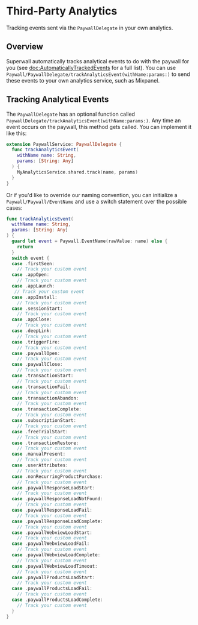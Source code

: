 # Third-Party Analytics

Tracking events sent via the ``PaywallDelegate`` in your own analytics.

## Overview

Superwall automatically tracks analytical events to do with the paywall for you (see <doc:AutomaticallyTrackedEvents> for a full list). You can use ``Paywall/PaywallDelegate/trackAnalyticsEvent(withName:params:)`` to send these events to your own analytics service, such as Mixpanel.

## Tracking Analytical Events

The ``PaywallDelegate`` has an optional function called ``PaywallDelegate/trackAnalyticsEvent(withName:params:)``. Any time an event occurs on the paywall, this method gets called. You can implement it like this:

```swift
extension PaywallService: PaywallDelegate {
  func trackAnalyticsEvent(
    withName name: String,
    params: [String: Any]
  ) {
    MyAnalyticsService.shared.track(name, params)
  }
}
```

Or if you'd like to override our naming convention, you can initialize a ``Paywall/Paywall/EventName`` and use a switch statement over the possible cases:

```swift
func trackAnalyticsEvent(
  withName name: String,
  params: [String: Any]
) {
  guard let event = Paywall.EventName(rawValue: name) else {
    return
  } 
  switch event {
  case .firstSeen:
    // Track your custom event
  case .appOpen:
    // Track your custom event
  case .appLaunch:
   // Track your custom event
  case .appInstall:
    // Track your custom event
  case .sessionStart:
    // Track your custom event
  case .appClose:
    // Track your custom event
  case .deepLink:
    // Track your custom event
  case .triggerFire:
    // Track your custom event
  case .paywallOpen:
    // Track your custom event
  case .paywallClose:
    // Track your custom event
  case .transactionStart:
    // Track your custom event
  case .transactionFail:
    // Track your custom event
  case .transactionAbandon:
    // Track your custom event
  case .transactionComplete:
    // Track your custom event
  case .subscriptionStart:
    // Track your custom event
  case .freeTrialStart:
    // Track your custom event
  case .transactionRestore:
    // Track your custom event
  case .manualPresent:
    // Track your custom event
  case .userAttributes:
    // Track your custom event
  case .nonRecurringProductPurchase:
    // Track your custom event
  case .paywallResponseLoadStart:
    // Track your custom event
  case .paywallResponseLoadNotFound:
    // Track your custom event
  case .paywallResponseLoadFail:
    // Track your custom event
  case .paywallResponseLoadComplete:
    // Track your custom event
  case .paywallWebviewLoadStart:
    // Track your custom event
  case .paywallWebviewLoadFail:
    // Track your custom event
  case .paywallWebviewLoadComplete:
    // Track your custom event
  case .paywallWebviewLoadTimeout:
    // Track your custom event
  case .paywallProductsLoadStart:
    // Track your custom event
  case .paywallProductsLoadFail:
    // Track your custom event
  case .paywallProductsLoadComplete:
    // Track your custom event
  }
}
```
